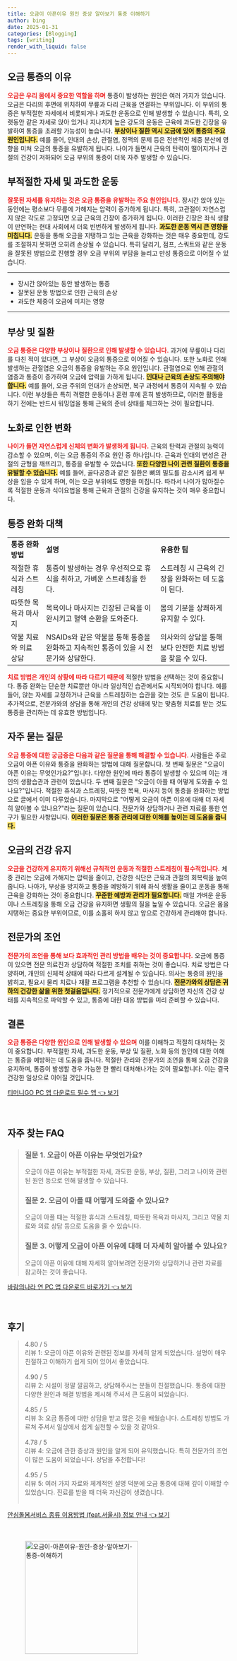 ```yaml
---
title: 오금이 아픈이유 원인 증상 알아보기 통증 이해하기
author: bing
date: 2025-01-31
categories: [Blogging]
tags: [writing]
render_with_liquid: false
---
```



<h2 id='오금_통증의_이유'>오금 통증의 이유</h2>

<p><b><span style="color: #ee2323;">오금은 우리 몸에서 중요한 역할을 하며</span></b> 통증이 발생하는 원인은 여러 가지가 있습니다. 오금은 다리의 후면에 위치하여 무릎과 다리 근육을 연결하는 부위입니다. 이 부위의 통증은 부적절한 자세에서 비롯되거나 과도한 운동으로 인해 발생할 수 있습니다. 특히, 오랫동안 같은 자세로 앉아 있거나 지나치게 높은 강도의 운동은 근육에 과도한 긴장을 유발하여 통증을 초래할 가능성이 높습니다. <b><span style="background-color: #ffe066;">부상이나 질환 역시 오금에 있어 통증의 주요 원인입니다.</span></b> 예를 들어, 인대의 손상, 관절염, 정맥의 문제 등은 전반적인 체중 분산에 영향을 미쳐 오금의 통증을 유발하게 됩니다. 나이가 들면서 근육의 탄력이 떨어지거나 관절의 건강이 저하되어 오금 부위의 통증이 더욱 자주 발생할 수 있습니다.</p>

<h2 id='부적절한_자세와_과도한_운동'>부적절한 자세 및 과도한 운동</h2>

<p><b><span style="color: #ee2323;">잘못된 자세를 유지하는 것은 오금 통증을 유발하는 주요 원인입니다.</span></b> 장시간 앉아 있는 동안에는 평소보다 무릎에 가해지는 압력이 증가하게 됩니다. 특히, 고관절이 자연스럽지 않은 각도로 고정되면 오금 근육의 긴장이 증가하게 됩니다. 이러한 긴장은 좌식 생활이 만연하는 현대 사회에서 더욱 빈번하게 발생하게 됩니다. <b><span style="background-color: #ffe066;">과도한 운동 역시 큰 영향을 미칩니다.</span></b> 운동을 통해 오금을 지탱하고 있는 근육을 강화하는 것은 매우 중요한데, 강도를 조절하지 못하면 오히려 손상될 수 있습니다. 특히 달리기, 점프, 스쿼트와 같은 운동을 잘못된 방법으로 진행할 경우 오금 부위의 부담을 늘리고 만성 통증으로 이어질 수 있습니다.</p>

<hr />

<ul>
    <li>장시간 앉아있는 동안 발생하는 통증</li>
    <li>잘못된 운동 방법으로 인한 근육의 손상</li>
    <li>과도한 체중이 오금에 미치는 영향</li>
</ul>

<hr />

<h2 id='부상과_질환'>부상 및 질환</h2>

<p><b><span style="color: #ee2323;">오금 통증은 다양한 부상이나 질환으로 인해 발생할 수 있습니다.</span></b> 과거에 무릎이나 다리를 다친 적이 있다면, 그 부상이 오금의 통증으로 이어질 수 있습니다. 또한 노화로 인해 발생하는 관절염은 오금의 통증을 유발하는 주요 원인입니다. 관절염으로 인해 관절의 염증과 통증이 증가하여 오금에 압력을 가하게 됩니다. <b><span style="background-color: #ffe066;">인대나 근육의 손상도 주의해야 합니다.</span></b> 예를 들어, 오금 주위의 인대가 손상되면, 복구 과정에서 통증이 지속될 수 있습니다. 이런 부상들은 특히 격렬한 운동이나 훈련 후에 흔히 발생하므로, 이러한 활동을 하기 전에는 반드시 워밍업을 통해 근육의 준비 상태를 체크하는 것이 필요합니다.</p>

<h2 id='노화로_인한_변화'>노화로 인한 변화</h2>

<p><b><span style="color: #ee2323;">나이가 들면 자연스럽게 신체의 변화가 발생하게 됩니다.</span></b> 근육의 탄력과 관절의 능력이 감소할 수 있으며, 이는 오금 통증의 주요 원인 중 하나입니다. 근육과 인대의 변성은 관절의 균형을 깨뜨리고, 통증을 유발할 수 있습니다. <b><span style="background-color: #ffe066;">또한 다양한 나이 관련 질환이 통증을 유발할 수 있습니다.</span></b> 예를 들어, 골다공증과 같은 질환은 뼈의 밀도를 감소시켜 쉽게 부상을 입을 수 있게 하며, 이는 오금 부위에도 영향을 미칩니다. 따라서 나이가 많아질수록 적절한 운동과 식이요법을 통해 근육과 관절의 건강을 유지하는 것이 매우 중요합니다.</p>

<h2 id='통증_완화_대책'>통증 완화 대책</h2>

<table>
    <tr>
        <td><b>통증 완화 방법</b></td>
        <td><b>설명</b></td>
        <td><b>유용한 팁</b></td>
    </tr>
    <tr>
        <td>적절한 휴식과 스트레칭</td>
        <td>통증이 발생하는 경우 우선적으로 휴식을 취하고, 가벼운 스트레칭을 한다.</td>
        <td>스트레칭 시 근육의 긴장을 완화하는 데 도움이 된다.</td>
    </tr>
    <tr>
        <td>따뜻한 목욕과 마사지</td>
        <td>목욕이나 마사지는 긴장된 근육을 이완시키고 혈액 순환을 도와준다.</td>
        <td>몸의 기분을 상쾌하게 유지할 수 있다.</td>
    </tr>
    <tr>
        <td>약물 치료와 의료 상담</td>
        <td>NSAIDs와 같은 약물을 통해 통증을 완화하고 지속적인 통증이 있을 시 전문가와 상담한다.</td>
        <td>의사와의 상담을 통해 보다 안전한 치료 방법을 찾을 수 있다.</td>
    </tr>
</table>

<p><b><span style="color: #ee2323;">치료 방법은 개인의 상황에 따라 다르기 때문에</span></b> 적절한 방법을 선택하는 것이 중요합니다. 통증 완화는 단순한 치료뿐만 아니라 일상적인 습관에서도 시작되어야 합니다. 예를 들어, 앉는 자세를 교정하거나 근육을 스트레칭하는 습관을 갖는 것도 큰 도움이 됩니다. 추가적으로, 전문가와의 상담을 통해 개인의 건강 상태에 맞는 맞춤형 치료를 받는 것도 통증을 관리하는 데 유효한 방법입니다.</p>

<h2 id='자주_묻는_질문'>자주 묻는 질문</h2>

<p><b><span style="color: #ee2323;">오금 통증에 대한 궁금증은 다음과 같은 질문을 통해 해결할 수 있습니다.</span></b> 사람들은 주로 오금이 아픈 이유와 통증을 완화하는 방법에 대해 질문합니다. 첫 번째 질문은 "오금이 아픈 이유는 무엇인가요?"입니다. 다양한 원인에 따라 통증이 발생할 수 있으며 이는 개인의 생활습관과 관련이 있습니다. 두 번째 질문은 "오금이 아플 때 어떻게 도와줄 수 있나요?"입니다. 적절한 휴식과 스트레칭, 따뜻한 목욕, 마사지 등이 통증을 완화하는 방법으로 글에서 이미 다루었습니다. 마지막으로 "어떻게 오금이 아픈 이유에 대해 더 자세히 알아볼 수 있나요?"라는 질문이 있습니다. 전문가와 상담하거나 관련 자료를 통한 연구가 필요한 사항입니다. <b><span style="background-color: #ffe066;">이러한 질문은 통증 관리에 대한 이해를 높이는 데 도움을 줍니다.</span></b></p>

<h2 id='오금의_건강_유지'>오금의 건강 유지</h2>

<p><b><span style="color: #ee2323;">오금을 건강하게 유지하기 위해선 규칙적인 운동과 적절한 스트레칭이 필수적입니다.</span></b> 체중 관리는 오금에 가해지는 압력을 줄이고, 건강한 식단은 근육과 관절의 회복력을 높여줍니다. 나아가, 부상을 방지하고 통증을 예방하기 위해 좌식 생활을 줄이고 운동을 통해 근육을 강화하는 것이 중요합니다. <b><span style="background-color: #ffe066;">꾸준한 예방과 관리가 필요합니다.</span></b> 매일 가벼운 운동이나 스트레칭을 통해 오금 건강을 유지하면 생활의 질을 높일 수 있습니다. 오금은 몸을 지탱하는 중요한 부위이므로, 이를 소홀히 하지 않고 앞으로 건강하게 관리해야 합니다.</p>

<h2 id='전문가의_조언'>전문가의 조언</h2>

<p><b><span style="color: #ee2323;">전문가의 조언을 통해 보다 효과적인 관리 방법을 배우는 것이 중요합니다.</span></b> 오금에 통증이 있으면 전문 의료진과 상담하여 적절한 조치를 취하는 것이 좋습니다. 치료 방법은 다양하며, 개인의 신체적 상태에 따라 다르게 설계될 수 있습니다. 의사는 통증의 원인을 밝히고, 필요시 물리 치료나 재활 프로그램을 추천할 수 있습니다. <b><span style="background-color: #ffe066;">전문가와의 상담은 귀하의 건강한 삶을 위한 첫걸음입니다.</span></b> 정기적으로 전문가에게 상담하면 자신의 건강 상태를 지속적으로 파악할 수 있고, 통증에 대한 대응 방법을 미리 준비할 수 있습니다.</p>

<h2 id='결론'>결론</h2>

<p><b><span style="color: #ee2323;">오금 통증은 다양한 원인으로 인해 발생할 수 있으며</span></b> 이를 이해하고 적절히 대처하는 것이 중요합니다. 부적절한 자세, 과도한 운동, 부상 및 질환, 노화 등의 원인에 대한 이해는 통증을 예방하는 데 도움을 줍니다. 적절한 관리와 전문가의 조언을 통해 오금 건강을 유지하며, 통증이 발생할 경우 가능한 한 빨리 대처해나가는 것이 필요합니다. 이는 결국 건강한 일상으로 이어질 것입니다.</p>


<p><a class="click-button" title="티머니GO PC 앱 다운로드 필수 앱" href="https://greenforu.github.io/posts/%ED%8B%B0%EB%A8%B8%EB%8B%88GO-PC-%EC%95%B1-%EB%8B%A4%EC%9A%B4%EB%A1%9C%EB%93%9C-%ED%95%84%EC%88%98-%EC%95%B1/" rel="dofollow">티머니GO PC 앱 다운로드 필수 앱 👈 보기</a></p><br>
<h2 id='자주_찾는_FAQ'>자주 찾는 FAQ</h2>
<div itemscope="" itemtype="https://schema.org/FAQPage"> 
<blockquote> 
<div itemscope="" itemprop="mainEntity" itemtype="https://schema.org/Question"> 
<h3 itemprop="name">질문 1. 오금이 아픈 이유는 무엇인가요?</h3> 
<div itemscope="" itemprop="acceptedAnswer" itemtype="https://schema.org/Answer"> 
<span itemprop="text"> 
<p>오금이 아픈 이유는 부적절한 자세, 과도한 운동, 부상, 질환, 그리고 나이와 관련된 원인 등으로 인해 발생할 수 있습니다.</p> 
</span> 
</div> 
</div> 

<div itemscope="" itemprop="mainEntity" itemtype="https://schema.org/Question"> 
<h3 itemprop="name">질문 2. 오금이 아플 때 어떻게 도와줄 수 있나요?</h3> 
<div itemscope="" itemprop="acceptedAnswer" itemtype="https://schema.org/Answer"> 
<span itemprop="text"> 
<p>오금이 아플 때는 적절한 휴식과 스트레칭, 따뜻한 목욕과 마사지, 그리고 약물 치료와 의료 상담 등으로 도움을 줄 수 있습니다.</p> 
</span> 
</div> 
</div> 

<div itemscope="" itemprop="mainEntity" itemtype="https://schema.org/Question"> 
<h3 itemprop="name">질문 3. 어떻게 오금이 아픈 이유에 대해 더 자세히 알아볼 수 있나요?</h3> 
<div itemscope="" itemprop="acceptedAnswer" itemtype="https://schema.org/Answer"> 
<span itemprop="text"> 
<p>오금이 아픈 이유에 대해 자세히 알아보려면 전문가와 상담하거나 관련 자료를 참고하는 것이 좋습니다.</p> 
</span> 
</div> 
</div> 
</blockquote> 
</div>
<p><a class="click-button" title="바람의나라 연 PC 앱 다운로드 바로가기" href="https://greenforu.github.io/posts/%EB%B0%94%EB%9E%8C%EC%9D%98%EB%82%98%EB%9D%BC-%EC%97%B0-PC-%EC%95%B1-%EB%8B%A4%EC%9A%B4%EB%A1%9C%EB%93%9C-%EB%B0%94%EB%A1%9C%EA%B0%80%EA%B8%B0/" rel="dofollow">바람의나라 연 PC 앱 다운로드 바로가기 👈 보기</a></p><br>
<h2 id='후기'>후기</h2>
<div itemscope itemtype="https://schema.org/Product">
  <blockquote>
  <div itemprop="review" itemscope itemtype="https://schema.org/Review">
      <div itemprop="reviewRating" itemscope itemtype="https://schema.org/Rating"> <span itemprop="ratingValue">4.80</span> / <span itemprop="bestRating">5</span> </div>
      <span itemprop="reviewBody">리뷰 1: 오금이 아픈 이유와 관련된 정보를 자세히 알게 되었습니다. 설명이 매우 친절하고 이해하기 쉽게 되어 있어서 좋았습니다.</span>
  </div>
  <br>
  <div itemprop="review" itemscope itemtype="https://schema.org/Review">
      <div itemprop="reviewRating" itemscope itemtype="https://schema.org/Rating"> <span itemprop="ratingValue">4.90</span> / <span itemprop="bestRating">5</span> </div>
      <span itemprop="reviewBody">리뷰 2: 시설이 정말 깔끔하고, 상담해주시는 분들이 친절했습니다. 통증에 대한 다양한 원인과 해결 방법을 제시해 주셔서 큰 도움이 되었습니다.</span>
  </div>
  <br>
  <div itemprop="review" itemscope itemtype="https://schema.org/Review">
      <div itemprop="reviewRating" itemscope itemtype="https://schema.org/Rating"> <span itemprop="ratingValue">4.85</span> / <span itemprop="bestRating">5</span> </div>
      <span itemprop="reviewBody">리뷰 3: 오금 통증에 대한 상담을 받고 많은 것을 배웠습니다. 스트레칭 방법도 가르쳐 주셔서 일상에서 쉽게 실천할 수 있을 것 같아요.</span>
  </div>
  <br>
  <div itemprop="review" itemscope itemtype="https://schema.org/Review">
      <div itemprop="reviewRating" itemscope itemtype="https://schema.org/Rating"> <span itemprop="ratingValue">4.78</span> / <span itemprop="bestRating">5</span> </div>
      <span itemprop="reviewBody">리뷰 4: 오금에 관한 증상과 원인을 알게 되어 유익했습니다. 특히 전문가의 조언이 많은 도움이 되었습니다. 상담을 추천합니다!</span>
  </div>
  <br>
  <div itemprop="review" itemscope itemtype="https://schema.org/Review">
      <div itemprop="reviewRating" itemscope itemtype="https://schema.org/Rating"> <span itemprop="ratingValue">4.95</span> / <span itemprop="bestRating">5</span> </div>
      <span itemprop="reviewBody">리뷰 5: 여러 가지 자료와 체계적인 설명 덕분에 오금 통증에 대해 깊이 이해할 수 있었습니다. 진료를 받을 때 더욱 자신감이 생겼습니다.</span>
  </div>
  <br>
  </blockquote>
</div>
<p><a class="click-button" title="안심돌봄서비스 종류 이용방법 (feat.서울시) 정보 안내" href="https://greenforu.github.io/posts/%EC%95%88%EC%8B%AC%EB%8F%8C%EB%B4%84%EC%84%9C%EB%B9%84%EC%8A%A4-%EC%A2%85%EB%A5%98-%EC%9D%B4%EC%9A%A9%EB%B0%A9%EB%B2%95-(feat.%EC%84%9C%EC%9A%B8%EC%8B%9C)-%EC%A0%95%EB%B3%B4-%EC%95%88%EB%82%B4/" rel="dofollow">안심돌봄서비스 종류 이용방법 (feat.서울시) 정보 안내 👈 보기</a></p><br>
<figure class="image"><img src="https://greenforu.github.io/assets/img/thumbnail/오금이-아픈이유-원인-증상-알아보기-통증-이해하기.webp" alt="오금이-아픈이유-원인-증상-알아보기-통증-이해하기" width="256" height="256"></figure>